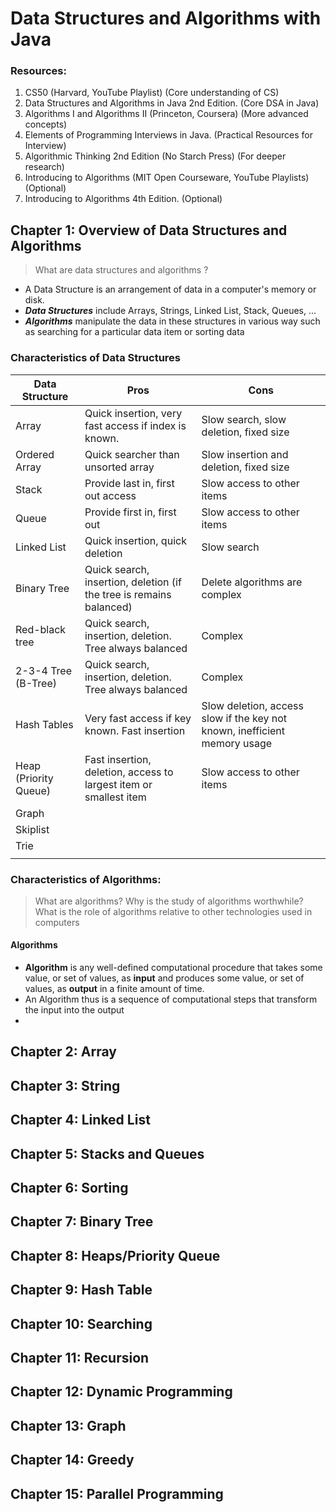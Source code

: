 # Data Structures and Algorithms with Java

### Resources:

1. CS50 (Harvard, YouTube Playlist) (Core understanding of CS)
2. Data Structures and Algorithms in Java 2nd Edition. (Core DSA in Java)
3. Algorithms I and Algorithms II (Princeton, Coursera) (More advanced concepts)
4. Elements of Programming Interviews in Java. (Practical Resources for Interview)
5. Algorithmic Thinking 2nd Edition (No Starch Press) (For deeper research)
6. Introducing to Algorithms (MIT Open Courseware, YouTube Playlists) (Optional)
7. Introducing to Algorithms 4th Edition. (Optional)

## Chapter 1: Overview of Data Structures and Algorithms

> What are data structures and algorithms ?

- A Data Structure is an arrangement of data in a computer's memory or disk.
- **_Data Structures_** include Arrays, Strings, Linked List, Stack, Queues, ...
- **_Algorithms_** manipulate the data in these structures in various way such as searching for a particular data item
  or sorting data

### Characteristics of Data Structures

| **Data Structure**    | **Pros**                                                            | **Cons**                                                                  |
|-----------------------|---------------------------------------------------------------------|---------------------------------------------------------------------------|
| Array                 | Quick insertion, very fast access if index is known.                | Slow search, slow deletion, fixed size                                    |
| Ordered Array         | Quick searcher than unsorted array                                  | Slow insertion and deletion, fixed size                                   |
| Stack                 | Provide last in, first out access                                   | Slow access to other items                                                |
| Queue                 | Provide first in, first out                                         | Slow access to other items                                                |
| Linked List           | Quick insertion, quick deletion                                     | Slow search                                                               |
| Binary Tree           | Quick search, insertion, deletion (if the tree is remains balanced) | Delete algorithms are complex                                             |
| Red-black tree        | Quick search, insertion, deletion. Tree always balanced             | Complex                                                                   |
| 2-3-4 Tree (B-Tree)   | Quick search, insertion, deletion. Tree always balanced             | Complex                                                                   |
| Hash Tables           | Very fast access if key known. Fast insertion                       | Slow deletion, access slow if the key not known, inefficient memory usage |
| Heap (Priority Queue) | Fast insertion, deletion, access to largest item or smallest item   | Slow access to other items                                                |
| Graph                 |                                                                     |                                                                           |
| Skiplist              |                                                                     |                                                                           |
| Trie                  |                                                                     |                                                                           |
|                       |                                                                     |                                                                           |

### Characteristics of Algorithms:

> What are algorithms? Why is the study of algorithms worthwhile? What is the role of algorithms relative to other
> technologies used in computers

#### Algorithms

- **Algorithm** is any well-defined computational procedure that takes some value, or set of values, as **input** and
  produces some value, or set of values, as **output** in a finite amount of time.
- An Algorithm thus is a sequence of computational steps that transform the input into the output
- 

## Chapter 2: Array

## Chapter 3: String

## Chapter 4: Linked List

## Chapter 5: Stacks and Queues

## Chapter 6: Sorting

## Chapter 7: Binary Tree

## Chapter 8: Heaps/Priority Queue

## Chapter 9: Hash Table

## Chapter 10: Searching

## Chapter 11: Recursion

## Chapter 12: Dynamic Programming

## Chapter 13: Graph

## Chapter 14: Greedy

## Chapter 15: Parallel Programming
